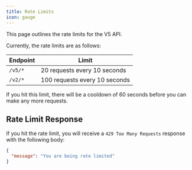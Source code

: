 ```yaml
---
title: Rate Limits
icon: gauge
---
```


This page outlines the rate limits for the V5 API.

Currently, the rate limits are as follows:

| Endpoint | Limit                         |
| -------- | ----------------------------- |
| `/v5/*`  | 20 requests every 10 seconds  |
| `/v2/*`  | 100 requests every 10 seconds |

If you hit this limit, there will be a cooldown of 60 seconds before you can make any more requests.

## Rate Limit Response

If you hit the rate limit, you will receive a `429 Too Many Requests` response with the following body:

```json
{
  "message": "You are being rate limited"
}
```
